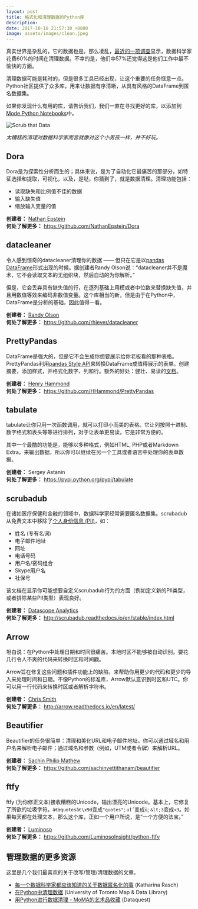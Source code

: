 ```yaml
---
layout: post
title: 格式化和清理数据的Python库
description:
date: 2017-10-18 21:57:30 +0800
image: assets/images/clean.jpeg
---
```



真实世界是杂乱的，它的数据也是。那么凌乱，[最近的一项调查](http://visit.crowdflower.com/data-science-report.html)显示，数据科学家花费60%的时间在清理数据。不幸的是，他们中57%还觉得这是他们工作中最不愉快的方面。

清理数据可能是耗时的，但是很多工具已经出现，让这个重要的任务惬意一点。Python社区提供了众多库，用来让数据有序清晰，从具有风格的DataFrame到匿名数据集。

如果你发现什么有用的库，请告诉我们，我们一直在寻找更好的库，以添加到[Mode Python Notebooks](https://about.modeanalytics.com/python/)中。

![Scrub that Data](https://blog.modeanalytics.com/images/post-images/python-data-cleaning-libraries.png)

_太糟糕的清理对数据科学家而言就像对这个小男孩一样，并不好玩。_

## Dora

Dora是为探索性分析而生的；具体来说，是为了自动化它最痛苦的那部分，如特征选择和提取，可视化，以及，是哒，你猜到了，就是数据清理。清理功能包括：

  * 读取缺失和比例值不佳的数据
  * 输入缺失值
  * 缩放输入变量的值

**创建者：** [Nathan Epstein](https://twitter.com/epstein_n)  
**何处了解更多：** <https://github.com/NathanEpstein/Dora>

## datacleaner

令人感到惊奇的datacleaner清理你的数据 —— 但只在它是以[pandas DataFrame](https://community.modeanalytics.com/python/tutorial/pandas-dataframe/)形式出现的时候。据创建者Randy Olson说：“datacleaner并不是魔术，它不会读取文本的无组织块，然后自动的为你解析。”

但是，它会丢弃具有缺失值的行，在逐列基础上用模或者中位数来替换缺失值，并且用数值等效来编码非数值变量。这个库相当的新，但是由于在Python中，DataFrame是分析的基础，因此值得一看。

**创建者：** [Randy Olson](https://twitter.com/randal_olson)  
**何处了解更多：** <https://github.com/rhiever/datacleaner>

## PrettyPandas

DataFrame是强大的，但是它不会生成你想要展示给你老板看的那种表格。PrettyPandas利用[pandas Style API](http://pandas.pydata.org/pandas-docs/stable/style.html)来转换DataFrame成值得展示的表单。创建摘要，添加样式，并格式化数字、列和行。额外的好处：健壮、易读的[文档](http://prettypandas.readthedocs.io/en/latest/)。

**创建者：** [Henry Hammond](https://twitter.com/henryhammond92)  
**何处了解更多：** <https://github.com/HHammond/PrettyPandas>

## tabulate

tabulate让你只用一次函数调用，就可以打印小而美的表格。它让列按照十进制、数字格式和表头等等进行排列，对于让表单更易读，它是非常方便的。

其中一个最酷的功能是，能够以多种格式，例如HTML, PHP或者Markdown Extra，来输出数据，所以你可以继续在另一个工具或者语言中处理你的表单数据。

**创建者：** Sergey Astanin  
**何处了解更多：** <https://pypi.python.org/pypi/tabulate>

## scrubadub

在诸如医疗保健和金融的领域中，数据科学家经常需要匿名数据集。scrubadub从免费文本中移除了[个人身份信息 (PII)](https://en.wikipedia.org/wiki/Personally_identifiable_information)，如：

  * 姓名 (专有名词)
  * 电子邮件地址
  * 网址
  * 电话号码
  * 用户名/密码组合
  * Skype用户名
  * 社保号

该文档在显示你可能想要自定义scrubadub行为的方面（例如定义新的PII类型，或者排除某些PII类型）表现良好。

**创建者：** [Datascope Analytics](http://datascopeanalytics.com/)  
**何处了解更多：** <http://scrubadub.readthedocs.io/en/stable/index.html>

## Arrow

坦白说：在Python中处理日期和时间很痛苦。本地时区不能够被自动识别。要花几行令人不爽的代码来转换时区和时间戳。

Arrow旨在修复这些问题和插件功能上的缺陷，来帮助你用更少的代码和更少的导入来处理时间和日期。不像Python的标准库，Arrow默认意识到时区和UTC。你可以用一行代码来转换时区或者解析字符串。

**创建者：** [Chris Smith](https://twitter.com/crsmithdev)  
**何处了解更多：** <http://arrow.readthedocs.io/en/latest/>

## Beautifier

Beautifier的任务很简单：清理和美化URL和电子邮件地址。你可以通过域名和用户名来解析电子邮件；通过域名和参数（例如，UTM或者令牌）来解析URL。

**创建者：** [Sachin Philip Mathew](https://twitter.com/sachin_philip)  
**何处了解更多：** <https://github.com/sachinvettithanam/beautifier>

## ftfy

ftfy (为你修正文本)接收糟糕的Unicode，输出漂亮的Unicode。基本上，它修复了所欲的垃圾字符。`â€œquotesâ€\x9d`变成`"quotes"`; `uÌˆ`变成`ü`; `&lt;3`变成`<3`。如果每天都在处理文本，那么这个库，正如一个用户所说，是“一个方便的法宝。”

**创建者：** [Luminoso](http://www.luminoso.com/)  
**何处了解更多：** <https://github.com/LuminosoInsight/python-ftfy>

## 管理数据的更多资源

这里是几个我们最喜欢的关于改写/管理/清理数据的文章。

  * [每一个数据科学家都应该知道的关于数据匿名化的事](https://github.com/krasch/presentations/blob/master/pydata_Berlin_2016.pdf) (Katharina Rasch)
  * [在Python中清理数据](https://data.library.utoronto.ca/cleaning-data-python) (University of Toronto Map & Data Library)
  * [用Python进行数据清理 - MoMA的艺术品收藏](https://www.dataquest.io/blog/data-cleaning-with-python/) (Dataquest)
